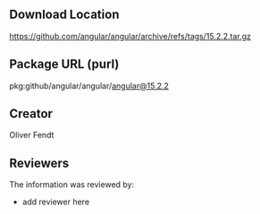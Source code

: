 ## Download Location

https://github.com/angular/angular/archive/refs/tags/15.2.2.tar.gz

## Package URL (purl)

pkg:github/angular/angular/angular@15.2.2

## Creator

Oliver Fendt

## Reviewers

The information was reviewed by:

* add reviewer here
